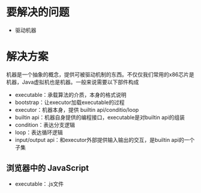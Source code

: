 # 要解决的问题

* 驱动机器

# 解决方案

机器是一个抽象的概念，提供可被驱动机制的东西。不仅仅我们常用的x86芯片是机器，Java虚拟机也是机器。一般来说需要以下部件构成

* executable：承载算法的介质，本身的格式说明
* bootstrap：让executor加载executable的过程
* executor：机器本身，提供 builtin api/conditio/loop
* builtin api：机器自身提供的编程接口，executable是对builtin api的组装
* condition：表达分支逻辑
* loop：表达循环逻辑
* input/output api：和executor外部提供输入输出的交互，是builtin api的一个子集

## 浏览器中的 JavaScript

* executable：.js文件

